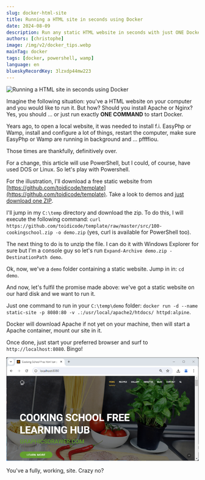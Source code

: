 ```yaml
---
slug: docker-html-site
title: Running a HTML site in seconds using Docker
date: 2024-08-09
description: Run any static HTML website in seconds with just ONE Docker command. Skip the headache of installing and configuring Apache or Nginx for a quick local setup.
authors: [christophe]
image: /img/v2/docker_tips.webp
mainTag: docker
tags: [docker, powershell, wamp]
language: en
blueskyRecordKey: 3lzxdp44mw223
---
```

<!-- cspell:ignore easyphp,wamp,pffffiou,htdocs,lzxdp -->

![Running a HTML site in seconds using Docker](/img/v2/docker_tips.webp)

Imagine the following situation: you've a HTML website on your computer and you would like to run it. But how? Should you install Apache or Nginx? Yes, you should ... or just run exactly **ONE COMMAND** to start Docker.

Years ago, to open a local website, it was needed to install f.i. EasyPhp or Wamp, install and configure a lot of things, restart the computer, make sure EasyPhp or Wamp are running in background and ... pffffiou.

Those times are thankfully, definitively over.

<!-- truncate -->

For a change, this article will use PowerShell, but I could, of course, have used DOS or Linux. So let's play with Powershell.

For the illustration, I'll download a free static website from [https://github.com/toidicode/template](https://github.com/toidicode/template). Take a look to demos and [just download one ZIP](https://github.com/toidicode/template?tab=readme-ov-file#demo-and-download).

I'll jump in my `C:\temp` directory and download the zip. To do this, I will execute the following command: `curl https://github.com/toidicode/template/raw/master/src/100-cookingschool.zip -o demo.zip` (yes, curl is available for PowerShell too).

The next thing to do is to unzip the file. I can do it with Windows Explorer for sure but I'm a console guy so let's run `Expand-Archive demo.zip -DestinationPath demo`.

Ok, now, we've a `demo` folder containing a static website. Jump in in: `cd demo`.

<AlertBox variant="caution" title="Our promise">
And now, let's fulfil the promise made above: we've got a static website on our hard disk and we want to run it.

Just one command to run in your `C:\temp\demo` folder: `docker run -d --name static-site -p 8080:80 -v .:/usr/local/apache2/htdocs/ httpd:alpine`.

</AlertBox>

Docker will download Apache if not yet on your machine, then will start a Apache container, mount our site in it.

Once done, just start your preferred browser and surf to `http://localhost:8080`. Bingo!

![Your local website](./images/localhost.png)

You've a fully, working, site. Crazy no?